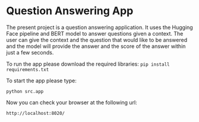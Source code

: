 # Question Answering App

The present project is a question answering application. It uses the Hugging Face pipeline and BERT model to answer
questions given a context. The user can give the context and the question that would like to be answered and the model
will provide the answer and the score of the answer within just a few seconds.

To run the app please download the required libraries:
``
pip install requirements.txt
``

To start the app please type:
```
python src.app
```

Now you can check your browser at the following url:
```
http://localhost:8020/
```

